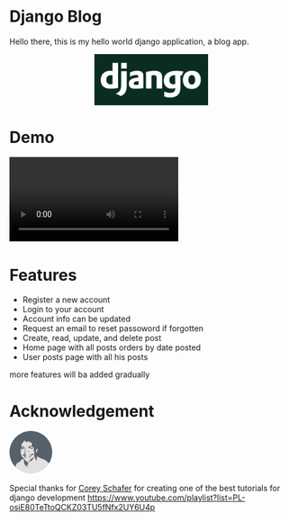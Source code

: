# Django Blog

Hello there, this is my hello world django application, a blog app.

<div style="display: flex; justify-content:center; align-items:center">
    <img src="README/django.png" style="max-width:100%; width:40%;text-align:center" alt="" srcset="">
</div>

# Demo

<video src="README/video.mp4"></video>

# Features

* Register a new account
* Login to your account
* Account info can be updated
* Request an email to reset passoword if forgotten
* Create, read, update, and delete post
* Home page with all posts orders by date posted
* User posts page with all his posts

more features will ba added gradually

# Acknowledgement


<img src="README/corey.jpg" style="max-width:100%; width:15%;border-radius:100%;text-align:center" alt="" srcset="">



Special thanks for [Corey Schafer](https://www.youtube.com/channel/UCCezIgC97PvUuR4_gbFUs5g) for creating one of the best tutorials for django development 
https://www.youtube.com/playlist?list=PL-osiE80TeTtoQCKZ03TU5fNfx2UY6U4p